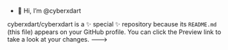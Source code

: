 - 👋 Hi, I’m @cyberxdart

cyberxdart/cyberxdart is a ✨ special ✨ repository because its `README.md` (this file) appears on your GitHub profile.
You can click the Preview link to take a look at your changes.
--->
